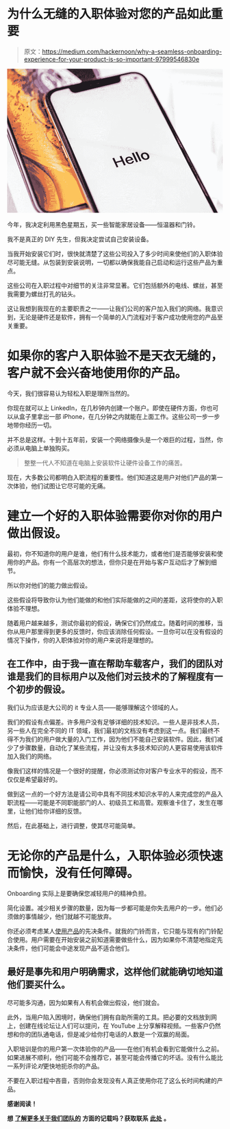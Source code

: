 # 为什么无缝的入职体验对您的产品如此重要

> 原文：<https://medium.com/hackernoon/why-a-seamless-onboarding-experience-for-your-product-is-so-important-97999546830e>

![](img/b275ff6e89f65fb09d9e2d9a7ef11663.png)

今年，我决定利用黑色星期五，买一些智能家居设备——恒温器和门铃。

我不是真正的 DIY 先生，但我决定尝试自己安装设备。

当我开始安装它们时，很快就清楚了这些公司投入了多少时间来使他们的入职体验尽可能无缝。从包装到安装说明，一切都以确保我能自己启动和运行这些产品为重点。

这些公司在入职过程中对细节的关注非常显著。它们包括额外的电线、螺丝，甚至我需要为螺丝打孔的钻头。

这让我想到我现在的主要职责之一——让我们公司的客户加入我们的网络。我意识到，无论是硬件还是软件，拥有一个简单的入门流程对于客户成功使用您的产品至关重要。

# **如果你的客户入职体验不是天衣无缝的，客户就不会兴奋地使用你的产品。**

今天，我们很容易认为轻松入职是理所当然的。

你现在就可以上 LinkedIn，在几秒钟内创建一个账户。即使在硬件方面，你也可以从盒子里拿出一部 iPhone，在几分钟之内就能在上面工作。这些公司一步一步地带你经历一切。

并不总是这样。十到十五年前，安装一个网络摄像头是一个艰巨的过程，当然，你必须从电脑上单独购买。

> 整整一代人不知道在电脑上安装软件让硬件设备工作的痛苦。

现在，大多数公司都明白入职流程的重要性。他们知道这是用户对他们产品的第一次体验，他们试图让它尽可能的无痛。

# **建立一个好的入职体验需要你对你的用户做出假设。**

最初，你不知道你的用户是谁，他们有什么技术能力，或者他们是否能够安装和使用你的产品。你有一个高层次的想法，但你只是在开始与客户互动后才了解到细节。

所以你对他们的能力做出假设。

这些假设将导致你认为他们能做的和他们实际能做的之间的差距，这将使你的入职体验不理想。

随着用户越来越多，测试你最初的假设，确保它们仍然成立。随着时间的推移，当你从用户那里得到更多的反馈时，你应该消除任何假设。一旦你可以在没有假设的情况下操作，你的入职体验对你的用户来说将是理想的。

## 在工作中，由于我一直在帮助车载客户，我们的团队对谁是我们的目标用户以及他们对云技术的了解程度有一个初步的假设。

我们认为应该是大公司的 it 专业人员——能够理解这个领域的人。

我们的假设有点偏差。许多用户没有足够详细的技术知识。一些人是非技术人员，另一些人在完全不同的 IT 领域，我们最初的文档没有考虑到这一点。我们最终不得不为我们的用户做大量的入门工作，因为他们不能自己安装软件。因此，我们减少了步骤数量，自动化了某些流程，并让没有太多技术知识的人更容易使用该软件加入我们的网络。

像我们这样的情况是一个很好的提醒，你必须测试你对客户专业水平的假设，而不仅仅是希望最好的。

做到这一点的一个好方法是请公司中具有不同技术知识水平的人来完成您的产品入职流程——可能是不同职能部门的人、初级员工和高管。观察谁卡住了，发生在哪里，让他们给你详细的反馈。

然后，在此基础上，进行调整，使其尽可能简单。

# **无论你的产品是什么，入职体验必须快速而愉快，没有任何障碍。**

Onboarding 实际上是要确保您减轻用户的精神负担。

简化设置。减少相关步骤的数量，因为每一步都可能是你失去用户的一步。他们必须做的事情越少，他们就越不可能放弃。

你还必须考虑某人[使用产品](https://blog.chronicled.com/building-products-for-the-enterprise-make-sure-you-consider-these-7-questions-2060c7ab4508)的先决条件。就我的门铃而言，它只能与现有的门铃配合使用。用户需要在开始安装之前知道需要做些什么，因为如果你不清楚地指定先决条件，他们可能会中途发现产品不适合他们。

## 最好是事先和用户明确需求，这样他们就能确切地知道他们要买什么。

尽可能多沟通，因为如果有人有机会做出假设，他们就会。

此外，当用户陷入困境时，确保他们拥有自助所需的工具。把必要的文档放到网上，创建在线论坛让人们可以提问，在 YouTube 上分享解释视频。一些客户仍然想和你的团队通电话，但是减少给你打电话的人数是一个双赢的局面。

入职培训是你的用户第一次体验你的产品——在他们有机会看到它能做什么之前。如果进展不顺利，他们可能不会推荐它，甚至可能会传播它的坏话。没有什么能比一系列评论*对*更快地扼杀你的产品。

不要在入职过程中吝啬，否则你会发现没有人真正使用你花了这么长时间构建的产品。

**感谢阅读！**

**想** [**了解更多关于我们团队的**](https://www.chronicled.com/) **方面的记载吗？获取联系** [**此处**](https://chronicled.typeform.com/to/y80B2Y) **。**